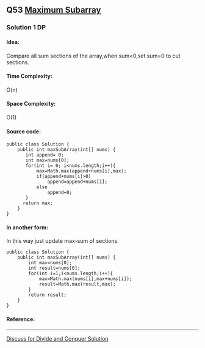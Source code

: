 ## Q53 [Maximum Subarray ](https://leetcode.com/problems/maximum-subarray/) 

### Solution 1 DP
#### Idea:
Compare all sum sections of the array,when sum<0,set sum=0 to cut sections.
#### Time Complexity:
O(n)
#### Space Complexity:
O(1)
#### Source code:
```
public class Solution {
    public int maxSubArray(int[] nums) {
       int append= 0;
       int max=nums[0];
       for(int i= 0; i<nums.length;i++){
           max=Math.max(append+nums[i],max);
           if(append+nums[i]>0)
               append=append+nums[i];
           else   
               append=0;
       }
      return max; 
    }
}

```
#### In another form:
In this way just update max-sum of sections.
```
public class Solution {
    public int maxSubArray(int[] nums) {
        int max=nums[0];
        int result=nums[0];
        for(int i=1;i<nums.length;i++){
            max=Math.max(nums[i],max+nums[i]);
            result=Math.max(result,max);
        }
        return result;
    }
}

```
#### Reference:

---
[Discuss for Divide and Conquer Solution](https://leetcode.com/discuss/694/how-solve-maximum-subarray-using-divide-and-conquer-approach)
